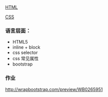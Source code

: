 [HTML](./HTML.md)

[CSS](./CSS.md)

### 语言层面：
- HTML5
- inline + block
- css selector 
- css 常见属性
- bootstrap

### 作业
http://wrapbootstrap.com/preview/WB0265951

